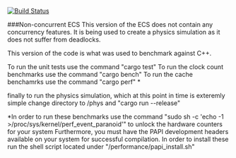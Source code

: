 [![Build Status](https://travis-ci.com/bonorumetmalorum/game_engine.svg?token=L25q4BBpBAoZ4k9LTWsW&branch=master)](https://travis-ci.com/bonorumetmalorum/game_engine)

###Non-concurrent ECS
This version of the ECS does not contain any concurrency features. It is being used to create a physics simulation as it does not suffer from deadlocks.

This version of the code is what was used to benchmark against C++.

To run the unit tests use the command "cargo test"
To run the clock count benchmarks use the command "cargo bench"
To run the cache benchamrks use the command "cargo perf" *

finally to run the physics simulation, which at this point in time is exteremly simple change directory to /phys and "cargo run --release"


*In order to run these benchmarks use the command "sudo sh -c 'echo -1 >/proc/sys/kernel/perf_event_paranoid'" to unlock the hardware counters for your system
Furthermore, you must have the PAPI development headers available on your system for successful compilation. In order to install these run the shell script located under "/performance/papi_install.sh"

